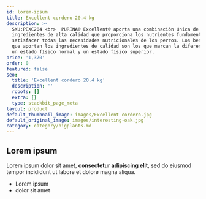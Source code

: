 ```yaml
---
id: lorem-ipsum
title: Excellent cordero 20.4 kg
description: >-
  SKU:PEXC204 <br>  PURINA® Excellent® aporta una combinación única de
  ingredientes de alta calidad que proporciona los nutrientes fundamentales para
  satisfacer todas las necesidades nutricionales de los perros. Los beneficios
  que aportan los ingredientes de calidad son los que marcan la diferencia entre
  un estado físico normal y un estado físico superior.
price: '1,370'
order: 0
featured: false
seo:
  title: 'Excellent cordero 20.4 kg'
  description: ''
  robots: []
  extra: []
  type: stackbit_page_meta
layout: product
default_thumbnail_image: images/Excellent cordero.jpg
default_original_image: images/interesting-oak.jpg
category: category/bigplants.md
---
```

## Lorem ipsum

Lorem ipsum dolor sit amet, **consectetur adipiscing elit**, sed do eiusmod tempor incididunt ut labore et dolore magna aliqua.

- Lorem ipsum
- dolor sit amet